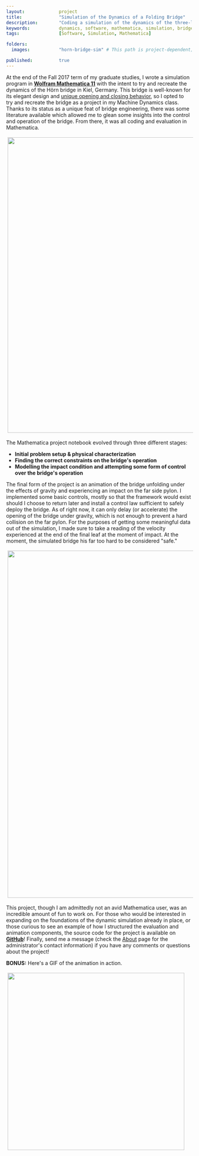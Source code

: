 ```yaml
---
layout:             project
title:              "Simulation of the Dynamics of a Folding Bridge"
description:        "Coding a simulation of the dynamics of the three-leaf, folding Hörn bridge in Kiel, Germany."
keywords:           dynamics, software, mathematica, simulation, bridge dynamics, euler-lagrange
tags:               [Software, Simulation, Mathematica]

folders:
  images:           "horn-bridge-sim" # This path is project-dependent; don't forget to change it!

published:          true
---
```


At the end of the Fall 2017 term of my graduate studies, I wrote a simulation program in **[Wolfram Mathematica 11](https://www.wolfram.com/mathematica/)** with the intent to try and recreate the dynamics of the Hörn bridge in Kiel, Germany. This bridge is well-known for its elegant design and [unique opening and closing behavior](https://www.youtube.com/watch?v=E5BF3Lvmi_8), so I opted to try and recreate the bridge as a project in my Machine Dynamics class. Thanks to its status as a unique feat of bridge engineering, there was some literature available which allowed me to glean some insights into the control and operation of the bridge. From there, it was all coding and evaluation in Mathematica.

<img src="{{ site.url }}/{{ site.project_assets }}/{{ page.folders.images }}/deploy.png" style="width:800px; padding:4px 4px 4px 4px;display: block">

The Mathematica project notebook evolved through three different stages:
* **Initial problem setup & physical characterization**
* **Finding the correct constraints on the bridge's operation**
* **Modelling the impact condition and attempting some form of control over the bridge's operation**

The final form of the project is an animation of the bridge unfolding under the effects of gravity and experiencing an impact on the far side pylon. I implemented some basic controls, mostly so that the framework would exist should I choose to return later and install a control law sufficient to safely deploy the bridge. As of right now, it can only delay (or accelerate) the opening of the bridge under gravity, which is not enough to prevent a hard collision on the far pylon. For the purposes of getting some meaningful data out of the simulation, I made sure to take a reading of the velocity experienced at the end of the final leaf at the moment of impact. At the moment, the simulated bridge his far too hard to be considered "safe."

<img src="{{ site.url }}/{{ site.project_assets }}/{{ page.folders.images }}/results.png" style="width:940px; padding:4px 4px 4px 4px; display:block">

This project, though I am admittedly not an avid Mathematica user, was an incredible amount of fun to work on. For those who would be interested in expanding on the foundations of the dynamic simulation already in place, or those curious to see an example of how I structured the evaluation and animation components, the source code for the project is available on **[GitHub](https://github.com/spieswl/horn-bridge-dynamics_sim)**! Finally, send me a message (check the [About](https://spieswl.github.io/about) page for the administrator's contact information) if you have any comments or questions about the project!

**BONUS:** Here's a GIF of the animation in action.

<img src="{{ site.url }}/{{ site.project_assets }}/{{ page.folders.images }}/animation.gif" style="width:480px; padding:4px 4px 4px 4px; display:block">



